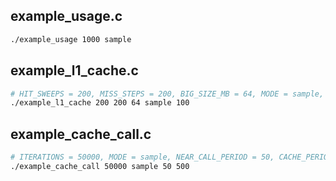 ## example_usage.c

```bash
./example_usage 1000 sample
```

## example_l1_cache.c

```bash
# HIT_SWEEPS = 200, MISS_STEPS = 200, BIG_SIZE_MB = 64, MODE = sample, SAMPLE_PERIOD = 100
./example_l1_cache 200 200 64 sample 100
```

## example_cache_call.c

```bash
# ITERATIONS = 50000, MODE = sample, NEAR_CALL_PERIOD = 50, CACHE_PERIOD = 500
./example_cache_call 50000 sample 50 500
```